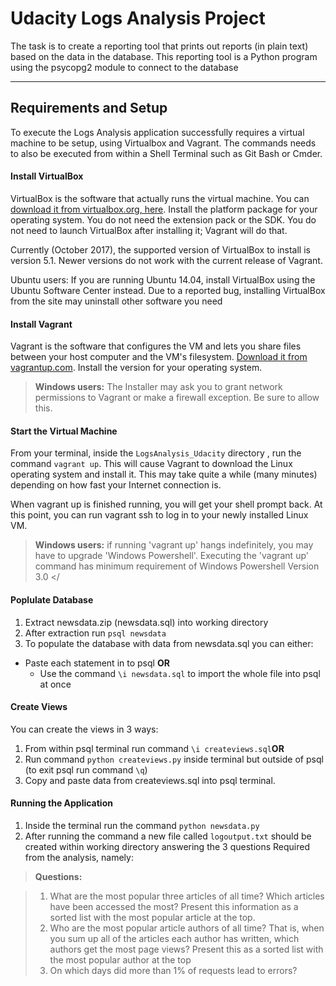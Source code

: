﻿Udacity Logs Analysis Project
========================


The task is to create a reporting tool that prints out reports (in plain text) based on the data in the database. This reporting tool is a Python program using the psycopg2 module to connect to the database

----------


Requirements and Setup
-------------
To execute the Logs Analysis application successfully requires a virtual machine to be setup, using Virtualbox and Vagrant. The commands needs to also be executed from within a Shell Terminal such as Git Bash or Cmder.

#### <i class="icon-hdd"></i>  Install VirtualBox
VirtualBox is the software that actually runs the virtual machine. You can [download it from virtualbox.org, here][1]. Install the platform package for your operating system. You do not need the extension pack or the SDK. You do not need to launch VirtualBox after installing it; Vagrant will do that.

Currently (October 2017), the supported version of VirtualBox to install is version 5.1. Newer versions do not work with the current release of Vagrant.

Ubuntu users: If you are running Ubuntu 14.04, install VirtualBox using the Ubuntu Software Center instead. Due to a reported bug, installing VirtualBox from the site may uninstall other software you need 
#### <i class="icon-hdd"></i>  Install Vagrant
Vagrant is the software that configures the VM and lets you share files between your host computer and the VM's filesystem. [Download it from vagrantup.com][2]. Install the version for your operating system.

> **Windows users:**  The Installer may ask you to grant network permissions to Vagrant or make a firewall exception. Be sure to allow this.



#### <i class="icon-upload"></i> Start the Virtual Machine

From your terminal, inside the `LogsAnalysis_Udacity` directory , run the command `vagrant up`. This will cause Vagrant to download the Linux operating system and install it. This may take quite a while (many minutes) depending on how fast your Internet connection is.

When vagrant up is finished running, you will get your shell prompt back. At this point, you can run vagrant ssh to log in to your newly installed Linux VM.

> **Windows users:**  if running 'vagrant up' hangs indefinitely, you may have to upgrade 'Windows Powershell'. Executing the 'vagrant up' command has minimum requirement of Windows  Powershell Version 3.0 </


#### <i class="icon-file"></i> Poplulate Database 

 1. Extract newsdata.zip (newsdata.sql) into working directory
 2. After extraction run `psql newsdata`
 3.  To populate the database with data from newsdata.sql you can either:
- Paste each statement in to psql **OR**
    - Use the command `\i newsdata.sql` to import the whole file into psql at once

#### <i class="icon-file"></i> Create Views

You can create the views in 3 ways:
 1. From within psql terminal run command `\i createviews.sql`**OR**
 2. Run command `python createviews.py` inside terminal but outside of psql (to exit psql run command `\q`)
 3.  Copy and paste data from createviews.sql into psql terminal.
 

#### <i class="icon-folder-open"></i> Running the Application

1. Inside the terminal run the command `python newsdata.py`
2. After running the command a new file called `logoutput.txt` should be created within working directory answering the 3 questions Required from the analysis, namely:

> **Questions:**

> 1. What are the most popular three articles of all time? Which articles have been accessed the most? Present this information as a sorted list with the most popular article at the top.
> 2. Who are the most popular article authors of all time? That is, when you sum up all of the articles each author has written, which authors get the most page views? Present this as a sorted list with the most popular author at the top
> 3. On which days did more than 1% of requests lead to errors?

[1]: https://www.virtualbox.org/wiki/Download_Old_Builds_5_1
[2]: https://www.vagrantup.com/downloads.html


